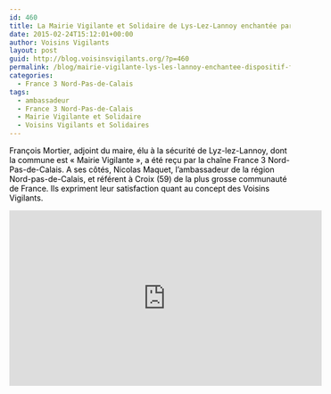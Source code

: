 ```yaml
---
id: 460
title: La Mairie Vigilante et Solidaire de Lys-Lez-Lannoy enchantée par le dispositif sur France 3 Nord-Pas-De-Calais
date: 2015-02-24T15:12:01+00:00
author: Voisins Vigilants
layout: post
guid: http://blog.voisinsvigilants.org/?p=460
permalink: /blog/mairie-vigilante-lys-les-lannoy-enchantee-dispositif-france-3-nord-pas-calais/
categories:
  - France 3 Nord-Pas-de-Calais
tags:
  - ambassadeur
  - France 3 Nord-Pas-de-Calais
  - Mairie Vigilante et Solidaire
  - Voisins Vigilants et Solidaires
---
```

<span style="color: #000000;">François Mortier, adjoint du maire, élu à la sécurité de Lyz-lez-Lannoy, dont la commune est « Mairie Vigilante », a été reçu par la chaîne France 3 Nord-Pas-de-Calais. A ses côtés, Nicolas Maquet, l’ambassadeur de la région Nord-pas-de-Calais, et référent à Croix (59) de la plus grosse communauté de France. Ils expriment leur satisfaction quant au concept des Voisins Vigilants.</span>

<iframe width="560" height="315" src="https://www.youtube.com/embed/QQMHxeFd5CQ" frameborder="0" allow="accelerometer; autoplay; encrypted-media; gyroscope; picture-in-picture" allowfullscreen></iframe>
